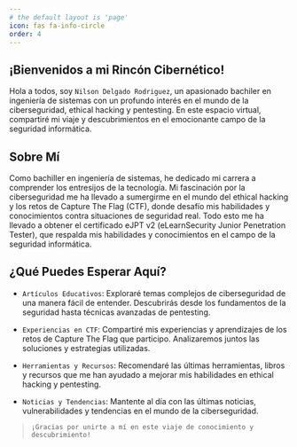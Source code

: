 ```yaml
---
# the default layout is 'page'
icon: fas fa-info-circle
order: 4
---
```


## ¡Bienvenidos a mi Rincón Cibernético!


Hola a todos, soy `Nilson Delgado Rodriguez`, un apasionado bachiler en ingeniería de sistemas con un profundo interés en el mundo de la ciberseguridad, ethical hacking y pentesting. En este espacio virtual, compartiré mi viaje y descubrimientos en el emocionante campo de la seguridad informática.

## Sobre Mí
Como bachiller en ingeniería de sistemas, he dedicado mi carrera a comprender los entresijos de la tecnología. Mi fascinación por la ciberseguridad me ha llevado a sumergirme en el mundo del ethical hacking y los retos de Capture The Flag (CTF), donde desafío mis habilidades y conocimientos contra situaciones de seguridad real. Todo esto me ha llevado a obtener el certificado eJPT v2 (eLearnSecurity Junior Penetration Tester), que respalda mis habilidades y conocimientos en el campo de la seguridad informática.

## ¿Qué Puedes Esperar Aquí?
- `Artículos Educativos`: Exploraré temas complejos de ciberseguridad de una manera fácil de entender. Descubrirás desde los fundamentos de la seguridad hasta técnicas avanzadas de pentesting.

- `Experiencias en CTF`: Compartiré mis experiencias y aprendizajes de los retos de Capture The Flag que participo. Analizaremos juntos las soluciones y estrategias utilizadas.

- `Herramientas y Recursos`: Recomendaré las últimas herramientas, libros y recursos que me han ayudado a mejorar mis habilidades en ethical hacking y pentesting.

- `Noticias y Tendencias`: Mantente al día con las últimas noticias, vulnerabilidades y tendencias en el mundo de la ciberseguridad.



> `¡Gracias por unirte a mí en este viaje de conocimiento y descubrimiento!`


